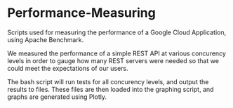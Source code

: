 # Performance-Measuring
Scripts used for measuring the performance of a Google Cloud Application, using Apache Benchmark. 

We measured the performance of a simple REST API at various concurency levels in order to gauge how many REST servers were needed so that we could meet the expectations of our users.

The bash script will run tests for all concurency levels, and output the results to files. These files are then loaded into the graphing script, and graphs are generated using Plotly.